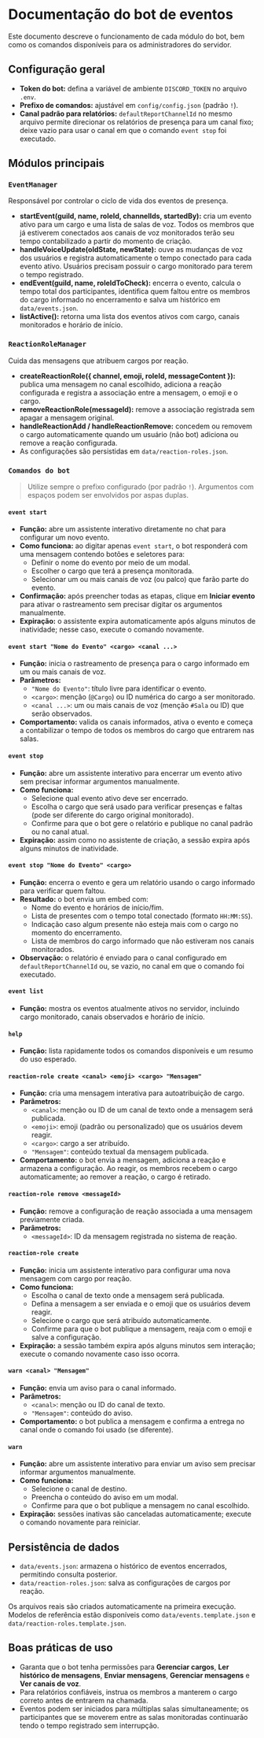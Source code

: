 # Documentação do bot de eventos

Este documento descreve o funcionamento de cada módulo do bot, bem como os comandos disponíveis para os administradores do servidor.

## Configuração geral

- **Token do bot:** defina a variável de ambiente `DISCORD_TOKEN` no arquivo `.env`.
- **Prefixo de comandos:** ajustável em `config/config.json` (padrão `!`).
- **Canal padrão para relatórios:** `defaultReportChannelId` no mesmo arquivo permite direcionar os relatórios de presença para um canal fixo; deixe vazio para usar o canal em que o comando `event stop` foi executado.

## Módulos principais

### `EventManager`
Responsável por controlar o ciclo de vida dos eventos de presença.

- **startEvent(guild, name, roleId, channelIds, startedBy):** cria um evento ativo para um cargo e uma lista de salas de voz. Todos os membros que já estiverem conectados aos canais de voz monitorados terão seu tempo contabilizado a partir do momento de criação.
- **handleVoiceUpdate(oldState, newState):** ouve as mudanças de voz dos usuários e registra automaticamente o tempo conectado para cada evento ativo. Usuários precisam possuir o cargo monitorado para terem o tempo registrado.
- **endEvent(guild, name, roleIdToCheck):** encerra o evento, calcula o tempo total dos participantes, identifica quem faltou entre os membros do cargo informado no encerramento e salva um histórico em `data/events.json`.
- **listActive():** retorna uma lista dos eventos ativos com cargo, canais monitorados e horário de início.

### `ReactionRoleManager`
Cuida das mensagens que atribuem cargos por reação.

- **createReactionRole({ channel, emoji, roleId, messageContent }):** publica uma mensagem no canal escolhido, adiciona a reação configurada e registra a associação entre a mensagem, o emoji e o cargo.
- **removeReactionRole(messageId):** remove a associação registrada sem apagar a mensagem original.
- **handleReactionAdd / handleReactionRemove:** concedem ou removem o cargo automaticamente quando um usuário (não bot) adiciona ou remove a reação configurada.
- As configurações são persistidas em `data/reaction-roles.json`.

### `Comandos do bot`

> Utilize sempre o prefixo configurado (por padrão `!`). Argumentos com espaços podem ser envolvidos por aspas duplas.

#### `event start`
- **Função:** abre um assistente interativo diretamente no chat para configurar um novo evento.
- **Como funciona:** ao digitar apenas `event start`, o bot responderá com uma mensagem contendo botões e seletores para:
  - Definir o nome do evento por meio de um modal.
  - Escolher o cargo que terá a presença monitorada.
  - Selecionar um ou mais canais de voz (ou palco) que farão parte do evento.
- **Confirmação:** após preencher todas as etapas, clique em **Iniciar evento** para ativar o rastreamento sem precisar digitar os argumentos manualmente.
- **Expiração:** o assistente expira automaticamente após alguns minutos de inatividade; nesse caso, execute o comando novamente.

#### `event start "Nome do Evento" <cargo> <canal ...>`
- **Função:** inicia o rastreamento de presença para o cargo informado em um ou mais canais de voz.
- **Parâmetros:**
  - `"Nome do Evento"`: título livre para identificar o evento.
  - `<cargo>`: menção (`@Cargo`) ou ID numérica do cargo a ser monitorado.
  - `<canal ...>`: um ou mais canais de voz (menção `#Sala` ou ID) que serão observados.
- **Comportamento:** valida os canais informados, ativa o evento e começa a contabilizar o tempo de todos os membros do cargo que entrarem nas salas.

#### `event stop`
- **Função:** abre um assistente interativo para encerrar um evento ativo sem precisar informar argumentos manualmente.
- **Como funciona:**
  - Selecione qual evento ativo deve ser encerrado.
  - Escolha o cargo que será usado para verificar presenças e faltas (pode ser diferente do cargo original monitorado).
  - Confirme para que o bot gere o relatório e publique no canal padrão ou no canal atual.
- **Expiração:** assim como no assistente de criação, a sessão expira após alguns minutos de inatividade.

#### `event stop "Nome do Evento" <cargo>`
- **Função:** encerra o evento e gera um relatório usando o cargo informado para verificar quem faltou.
- **Resultado:** o bot envia um embed com:
  - Nome do evento e horários de início/fim.
  - Lista de presentes com o tempo total conectado (formato `HH:MM:SS`).
  - Indicação caso algum presente não esteja mais com o cargo no momento do encerramento.
  - Lista de membros do cargo informado que não estiveram nos canais monitorados.
- **Observação:** o relatório é enviado para o canal configurado em `defaultReportChannelId` ou, se vazio, no canal em que o comando foi executado.

#### `event list`
- **Função:** mostra os eventos atualmente ativos no servidor, incluindo cargo monitorado, canais observados e horário de início.

#### `help`
- **Função:** lista rapidamente todos os comandos disponíveis e um resumo do uso esperado.

#### `reaction-role create <canal> <emoji> <cargo> "Mensagem"`
- **Função:** cria uma mensagem interativa para autoatribuição de cargo.
- **Parâmetros:**
  - `<canal>`: menção ou ID de um canal de texto onde a mensagem será publicada.
  - `<emoji>`: emoji (padrão ou personalizado) que os usuários devem reagir.
  - `<cargo>`: cargo a ser atribuído.
  - `"Mensagem"`: conteúdo textual da mensagem publicada.
- **Comportamento:** o bot envia a mensagem, adiciona a reação e armazena a configuração. Ao reagir, os membros recebem o cargo automaticamente; ao remover a reação, o cargo é retirado.

#### `reaction-role remove <messageId>`
- **Função:** remove a configuração de reação associada a uma mensagem previamente criada.
- **Parâmetros:**
  - `<messageId>`: ID da mensagem registrada no sistema de reação.

#### `reaction-role create`
- **Função:** inicia um assistente interativo para configurar uma nova mensagem com cargo por reação.
- **Como funciona:**
  - Escolha o canal de texto onde a mensagem será publicada.
  - Defina a mensagem a ser enviada e o emoji que os usuários devem reagir.
  - Selecione o cargo que será atribuído automaticamente.
  - Confirme para que o bot publique a mensagem, reaja com o emoji e salve a configuração.
- **Expiração:** a sessão também expira após alguns minutos sem interação; execute o comando novamente caso isso ocorra.

#### `warn <canal> "Mensagem"`
- **Função:** envia um aviso para o canal informado.
- **Parâmetros:**
  - `<canal>`: menção ou ID do canal de texto.
  - `"Mensagem"`: conteúdo do aviso.
- **Comportamento:** o bot publica a mensagem e confirma a entrega no canal onde o comando foi usado (se diferente).

#### `warn`
- **Função:** abre um assistente interativo para enviar um aviso sem precisar informar argumentos manualmente.
- **Como funciona:**
  - Selecione o canal de destino.
  - Preencha o conteúdo do aviso em um modal.
  - Confirme para que o bot publique a mensagem no canal escolhido.
- **Expiração:** sessões inativas são canceladas automaticamente; execute o comando novamente para reiniciar.

## Persistência de dados

- `data/events.json`: armazena o histórico de eventos encerrados, permitindo consulta posterior.
- `data/reaction-roles.json`: salva as configurações de cargos por reação.

Os arquivos reais são criados automaticamente na primeira execução. Modelos de referência estão disponíveis como `data/events.template.json` e `data/reaction-roles.template.json`.

## Boas práticas de uso

- Garanta que o bot tenha permissões para **Gerenciar cargos**, **Ler histórico de mensagens**, **Enviar mensagens**, **Gerenciar mensagens** e **Ver canais de voz**.
- Para relatórios confiáveis, instrua os membros a manterem o cargo correto antes de entrarem na chamada.
- Eventos podem ser iniciados para múltiplas salas simultaneamente; os participantes que se moverem entre as salas monitoradas continuarão tendo o tempo registrado sem interrupção.
